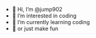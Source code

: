 - 👋 Hi, I’m @jump902
- 👀 I’m interested in coding
- 🌱 I’m currently learning coding
- 🌱 or just make fun

<!---
jump902/jump902 is a ✨ special ✨ repository because its `README.md` (this file) appears on your GitHub profile.
You can click the Preview link to take a look at your changes.
--->

